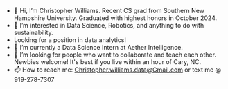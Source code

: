 - 👋 Hi, I’m Christopher Williams. Recent CS grad from Southern New Hampshire University. Graduated with highest honors in October 2024.
- 👀 I’m interested in Data Science, Robotics, and anything to do with sustainability.
- Looking for a position in data analytics!
- 🌱 I’m currently a Data Science Intern at Aether Intelligence.
- 💞️ I’m looking for people who want to collaborate and teach each other. Newbies welcome! It's best if you live within an hour of Cary, NC.
- 📫 How to reach me:  Christopher.williams.data@Gmail.com or text me @ 919-278-7307

<!---
encore488/encore488 is a ✨ special ✨ repository because its `README.md` (this file) appears on your GitHub profile.
You can click the Preview link to take a look at your changes.
--->
